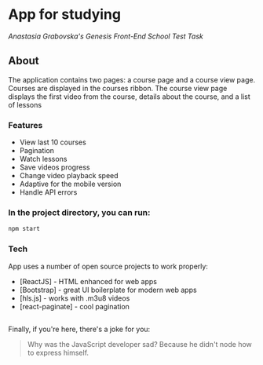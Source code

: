 # App for studying

_Anastasia Grabovska's Genesis Front-End School Test Task_

## About
The application contains two pages: a course page and a course view page. 
Courses are displayed in the courses ribbon. The course view page displays the first video from the course, details about the course, and a list of lessons

### Features

- View last 10 courses
- Pagination
- Watch lessons
- Save videos progress
- Change video playback speed
- Adaptive for the mobile version
- Handle API errors


### In the project directory, you can run:

```sh
npm start
```

### Tech

App uses a number of open source projects to work properly:

- [ReactJS] - HTML enhanced for web apps
- [Bootstrap] - great UI boilerplate for modern web apps
- [hls.js] - works with .m3u8 videos
- [react-paginate] - cool pagination

##
Finally, if you're here, there's a joke for you:
> Why was the JavaScript developer sad? 
> Because he didn't node how to express himself.